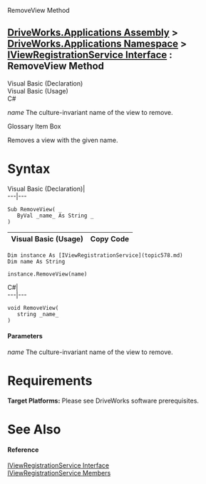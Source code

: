 RemoveView Method   
  
[DriveWorks.Applications Assembly](topic13.md) > [DriveWorks.Applications Namespace](topic16.md) > [IViewRegistrationService Interface](topic578.md) : RemoveView Method  
---  
  
Visual Basic (Declaration)    
Visual Basic (Usage)    
C# 

_name_
    The culture-invariant name of the view to remove.

Glossary Item Box

Removes a view with the given name. 

# Syntax

Visual Basic (Declaration)|   
---|---  
      
    
    Sub RemoveView( _
       ByVal _name_ As String _
    )   
  
Visual Basic (Usage)| Copy Code  
---|---  
      
    
    Dim instance As [IViewRegistrationService](topic578.md)
    Dim name As String
     
    instance.RemoveView(name)  
  
C#|   
---|---  
      
    
    void RemoveView( 
       string _name_
    )  
  
#### Parameters

 _name_
    The culture-invariant name of the view to remove.

# Requirements

**Target Platforms:** Please see DriveWorks software prerequisites.

# See Also

#### Reference

[IViewRegistrationService Interface](topic578.md)   
[IViewRegistrationService Members](topic579.md)


